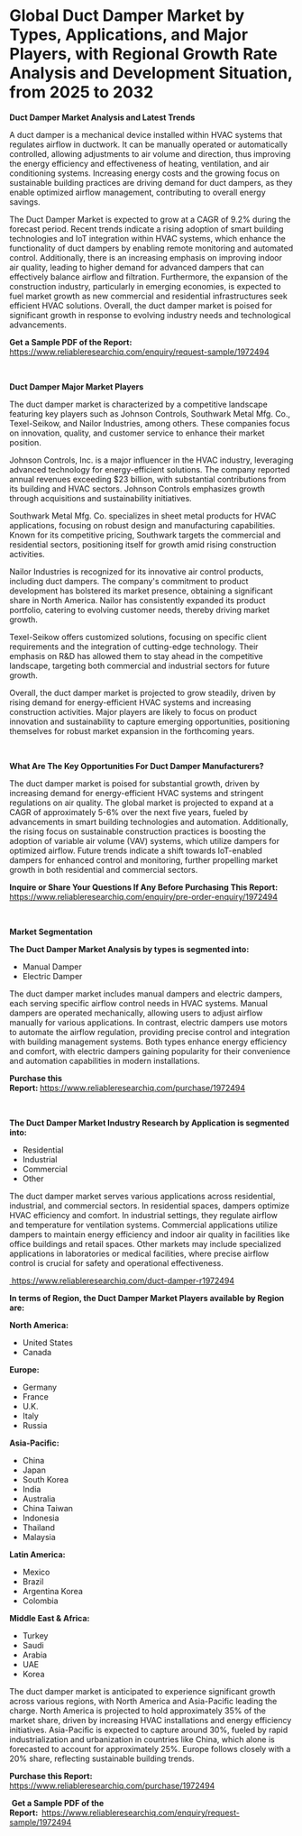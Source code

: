 <p><h1>Global Duct Damper Market by Types, Applications, and Major Players, with Regional Growth Rate Analysis and Development Situation, from 2025 to 2032</h1></p><p><strong>Duct Damper Market Analysis and Latest Trends</strong></p>
<p><p>A duct damper is a mechanical device installed within HVAC systems that regulates airflow in ductwork. It can be manually operated or automatically controlled, allowing adjustments to air volume and direction, thus improving the energy efficiency and effectiveness of heating, ventilation, and air conditioning systems. Increasing energy costs and the growing focus on sustainable building practices are driving demand for duct dampers, as they enable optimized airflow management, contributing to overall energy savings.</p><p>The Duct Damper Market is expected to grow at a CAGR of 9.2% during the forecast period. Recent trends indicate a rising adoption of smart building technologies and IoT integration within HVAC systems, which enhance the functionality of duct dampers by enabling remote monitoring and automated control. Additionally, there is an increasing emphasis on improving indoor air quality, leading to higher demand for advanced dampers that can effectively balance airflow and filtration. Furthermore, the expansion of the construction industry, particularly in emerging economies, is expected to fuel market growth as new commercial and residential infrastructures seek efficient HVAC solutions. Overall, the duct damper market is poised for significant growth in response to evolving industry needs and technological advancements.</p></p>
<p><strong>Get a Sample PDF of the Report:&nbsp;</strong> <a href="https://www.reliableresearchiq.com/enquiry/request-sample/1972494?utm_campaign=3259&utm_medium=2&utm_source=Github&utm_content=ia&utm_term=12042025&utm_id=duct-damper">https://www.reliableresearchiq.com/enquiry/request-sample/1972494</a></p>
<p>&nbsp;</p>
<p><strong>Duct Damper Major Market Players</strong></p>
<p><p>The duct damper market is characterized by a competitive landscape featuring key players such as Johnson Controls, Southwark Metal Mfg. Co., Texel-Seikow, and Nailor Industries, among others. These companies focus on innovation, quality, and customer service to enhance their market position.</p><p>Johnson Controls, Inc. is a major influencer in the HVAC industry, leveraging advanced technology for energy-efficient solutions. The company reported annual revenues exceeding $23 billion, with substantial contributions from its building and HVAC sectors. Johnson Controls emphasizes growth through acquisitions and sustainability initiatives.</p><p>Southwark Metal Mfg. Co. specializes in sheet metal products for HVAC applications, focusing on robust design and manufacturing capabilities. Known for its competitive pricing, Southwark targets the commercial and residential sectors, positioning itself for growth amid rising construction activities.</p><p>Nailor Industries is recognized for its innovative air control products, including duct dampers. The company's commitment to product development has bolstered its market presence, obtaining a significant share in North America. Nailor has consistently expanded its product portfolio, catering to evolving customer needs, thereby driving market growth.</p><p>Texel-Seikow offers customized solutions, focusing on specific client requirements and the integration of cutting-edge technology. Their emphasis on R&D has allowed them to stay ahead in the competitive landscape, targeting both commercial and industrial sectors for future growth.</p><p>Overall, the duct damper market is projected to grow steadily, driven by rising demand for energy-efficient HVAC systems and increasing construction activities. Major players are likely to focus on product innovation and sustainability to capture emerging opportunities, positioning themselves for robust market expansion in the forthcoming years.</p></p>
<p>&nbsp;</p>
<p><strong>What Are The Key Opportunities For Duct Damper Manufacturers?</strong></p>
<p><p>The duct damper market is poised for substantial growth, driven by increasing demand for energy-efficient HVAC systems and stringent regulations on air quality. The global market is projected to expand at a CAGR of approximately 5-6% over the next five years, fueled by advancements in smart building technologies and automation. Additionally, the rising focus on sustainable construction practices is boosting the adoption of variable air volume (VAV) systems, which utilize dampers for optimized airflow. Future trends indicate a shift towards IoT-enabled dampers for enhanced control and monitoring, further propelling market growth in both residential and commercial sectors.</p></p>
<p><strong>Inquire or Share Your Questions If Any Before Purchasing This Report:</strong> <a href="https://www.reliableresearchiq.com/enquiry/pre-order-enquiry/1972494?utm_campaign=3259&utm_medium=2&utm_source=Github&utm_content=ia&utm_term=12042025&utm_id=duct-damper">https://www.reliableresearchiq.com/enquiry/pre-order-enquiry/1972494</a></p>
<p>&nbsp;</p>
<p><strong>Market Segmentation</strong></p>
<p><strong>The Duct Damper Market Analysis by types is segmented into:</strong></p>
<p><ul><li>Manual Damper</li><li>Electric Damper</li></ul></p>
<p><p>The duct damper market includes manual dampers and electric dampers, each serving specific airflow control needs in HVAC systems. Manual dampers are operated mechanically, allowing users to adjust airflow manually for various applications. In contrast, electric dampers use motors to automate the airflow regulation, providing precise control and integration with building management systems. Both types enhance energy efficiency and comfort, with electric dampers gaining popularity for their convenience and automation capabilities in modern installations.</p></p>
<p><strong>Purchase this Report:&nbsp;</strong><a href="https://www.reliableresearchiq.com/purchase/1972494?utm_campaign=3259&utm_medium=2&utm_source=Github&utm_content=ia&utm_term=12042025&utm_id=duct-damper">https://www.reliableresearchiq.com/purchase/1972494</a></p>
<p>&nbsp;</p>
<p><strong>The Duct Damper Market Industry Research by Application is segmented into:</strong></p>
<p><ul><li>Residential</li><li>Industrial</li><li>Commercial</li><li>Other</li></ul></p>
<p><p>The duct damper market serves various applications across residential, industrial, and commercial sectors. In residential spaces, dampers optimize HVAC efficiency and comfort. In industrial settings, they regulate airflow and temperature for ventilation systems. Commercial applications utilize dampers to maintain energy efficiency and indoor air quality in facilities like office buildings and retail spaces. Other markets may include specialized applications in laboratories or medical facilities, where precise airflow control is crucial for safety and operational effectiveness.</p></p>
<p><a href="https://www.reliableresearchiq.com/duct-damper-r1972494?utm_campaign=3259&utm_medium=2&utm_source=Github&utm_content=ia&utm_term=12042025&utm_id=duct-damper">&nbsp;https://www.reliableresearchiq.com/duct-damper-r1972494</a></p>
<p><strong>In terms of Region, the Duct Damper Market Players available by Region are:</strong></p>
<p>
    <p> <strong> North America: </strong>
        <ul>
            <li>United States</li>
            <li>Canada</li>
        </ul>
        </p> 
    <p> <strong> Europe: </strong>
        <ul>
            <li>Germany</li>
            <li>France</li>
            <li>U.K.</li>
            <li>Italy</li>
            <li>Russia</li>
        </ul>
        </p> 
    <p> <strong> Asia-Pacific: </strong>
        <ul>
            <li>China</li>
            <li>Japan</li>
            <li>South Korea</li>
            <li>India</li>
            <li>Australia</li>
            <li>China Taiwan</li>
            <li>Indonesia</li>
            <li>Thailand</li>
            <li>Malaysia</li>
        </ul>
        </p> 
    <p> <strong> Latin America: </strong>
        <ul>
            <li>Mexico</li>
            <li>Brazil</li>
            <li>Argentina Korea</li>
            <li>Colombia</li>
        </ul>
        </p> 
    <p> <strong> Middle East & Africa: </strong>
        <ul>
            <li>Turkey</li>
            <li>Saudi</li>
            <li>Arabia</li>
            <li>UAE</li>
            <li>Korea</li>
        </ul>
    </p>
    </p>
<p><p>The duct damper market is anticipated to experience significant growth across various regions, with North America and Asia-Pacific leading the charge. North America is projected to hold approximately 35% of the market share, driven by increasing HVAC installations and energy efficiency initiatives. Asia-Pacific is expected to capture around 30%, fueled by rapid industrialization and urbanization in countries like China, which alone is forecasted to account for approximately 25%. Europe follows closely with a 20% share, reflecting sustainable building trends.</p></p>
<p><strong>Purchase this Report: </strong><a href="https://www.reliableresearchiq.com/purchase/1972494?utm_campaign=3259&utm_medium=2&utm_source=Github&utm_content=ia&utm_term=12042025&utm_id=duct-damper">https://www.reliableresearchiq.com/purchase/1972494</a></p>
<p>&nbsp;<strong>Get a Sample PDF of the Report:&nbsp;&nbsp;</strong><a href="https://www.reliableresearchiq.com/enquiry/request-sample/1972494?utm_campaign=3259&utm_medium=2&utm_source=Github&utm_content=ia&utm_term=12042025&utm_id=duct-damper">https://www.reliableresearchiq.com/enquiry/request-sample/1972494</a></p>
<p><strong></strong></p>
<p><p></p><p></p><p></p></p>